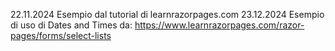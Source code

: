 22.11.2024
Esempio dal tutorial di learnrazorpages.com
23.12.2024
Esempio di uso di Dates and Times
da: https://www.learnrazorpages.com/razor-pages/forms/select-lists